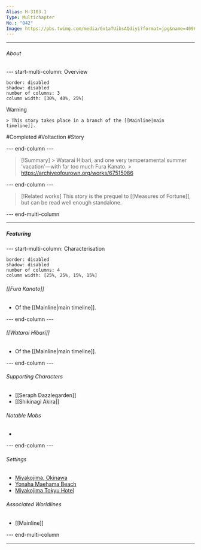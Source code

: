 ```yaml
---
Alias: H-3103.1
Type: Multichapter
No.: "042"
Image: https://pbs.twimg.com/media/Gx1aTUibsAQdiyi?format=jpg&name=4096x4096
---
```



----
###### About
--- start-multi-column: Overview
```column-settings
border: disabled
shadow: disabled
number of columns: 3
column width: [30%, 40%, 25%]
```

> [!Warning]
    > This story takes place in a branch of the [[Mainline|main timeline]].

#Completed #Voltaction #Story

--- end-column ---

> [!Summary]
    > Watarai Hibari, and one very temperamental summer 'vacation'—with far too much Fura Kanato.
    > https://archiveofourown.org/works/67515086

--- end-column ---

>[!Related works]
>This story is the prequel to [[Measures of Fortune]], but can be read well enough standalone.

--- end-multi-column


----
##### Featuring

--- start-multi-column: Characterisation
```column-settings 
border: disabled
shadow: disabled
number of columns: 4
column width: [25%, 25%, 15%, 15%]
```

###### [[Fura Kanato]]
- Of the [[Mainline|main timeline]].

--- end-column ---

###### [[Watarai Hibari]]
- Of the [[Mainline|main timeline]].

--- end-column ---

###### Supporting Characters
- [[Seraph Dazzlegarden]]
- [[Shikinagi Akira]]

###### Notable Mobs
- 

--- end-column ---

###### Settings
- [Miyakojima, Okinawa](https://en.wikipedia.org/wiki/Miyakojima,_Okinawa)
- [Yonaha Maehama Beach](https://www.japan.travel/en/spot/562/)
- [Miyakojima Tokyu Hotel](https://www.tokyuhotels.co.jp/en/miyakojima-h/index.html)

###### Associated Worldlines
- [[Mainline]]

--- end-multi-column 

----



